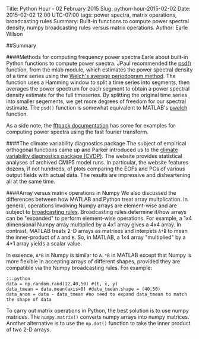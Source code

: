 Title: Python Hour - 02 February 2015
Slug: python-hour-2015-02-02
Date: 2015-02-02 12:00 UTC-07:00
tags: power spectra, matrix operations, broadcasting rules
Summary: Built-in functions to compute power spectral density, numpy broadcasting rules versus matrix operations.
Author: Earle Wilson


##Summary

####Methods for computing frequency power spectra
Earle about built-in Python functions to compute power spectra. JPaul recommended the [psd()](http://matplotlib.org/api/mlab_api.html#matplotlib.mlab.psd) function, from the mlab module, which estimates the power spectral density of a time series using the [Welch's average periodogram method](http://en.wikipedia.org/wiki/Welch%27s_method). The function uses a Hamming window to split a time series into segments, then averages the power spectrum for each segment to obtain a power spectral density estimate for the full timeseries. By splitting the original time series into smaller segements, we get more degrees of freedom for our spectral estimate. The `psd()` function is somewhat equivalent to MATLAB's [pwelch](http://www.mathworks.com/help/signal/ref/pwelch.html) function. 

As a side note, the [fftpack documentation](http://docs.scipy.org/doc/scipy-dev/reference/tutorial/fftpack.html#id8) has some for examples for computing power spectra using the fast fourier transform. 

####The climate variability diagnostics package
The subject of empirical orthogonal functions came up and Parker introduced us to the [climate variability diagnostics package (CVDP)](http://www2.cesm.ucar.edu/working-groups/cvcwg/cvdp). The website provides statistical analyses of archived CMIP5 model runs. In particular, the website features dozens, if not hundreds, of plots comparing the EOFs and PCs of various output fields with actual data. The results are impressive and disheartening all at the same time. 


####Array versus matrix operations in Numpy
We also discussed the differences between how MATLAB and Python treat array multplication. In general, operations involving Numpy arrays are element-wise and are subject to [broadcasting rules](http://docs.scipy.org/doc/numpy/user/basics.broadcasting.html). Broadcasting rules determine if/how arrays can be "expanded" to perform element-wise operations. For example, a 1x4 dimensional Numpy array multiplied by a 4x1 array gives a 4x4 array. In contrast, MATLAB treats 2-D arrays as matrixes and interpets `A*B` to mean the inner-product of `A` and `B`. So, in MATLAB, a 1x4 array "multiplied" by a 4*1 array yields a scalar value.
	
In essence, `A*B` in Numpy is similar to `A.*B` in MATLAB except that Numpy is more flexible in accepting arrays of different shapes, provided they are compatible via the Numpy broadcasting rules. For example:

	:::python	
	data = np.random.rand(12,40,50) #(t, x, y)
	data_tmean = data.mean(axis=0) #data_tmean.shape = (40,50)
	data_anom = data - data_tmean #no need to expand data_tmean to match the shape of data
 
To carry out matrix operations in Python, the best solution is to use numpy matrices. The `numpy.matrix()` converts numpy arrays into numpy matrices. Another alternative is to use the `np.dot()` function to take the inner product of two 2-D arrays.





